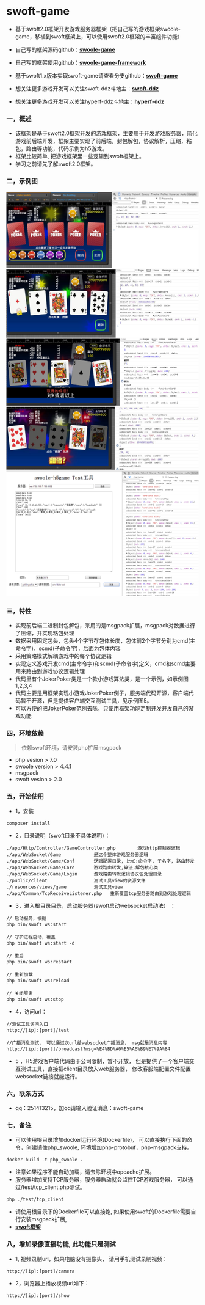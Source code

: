 # swoft-game

* 基于swoft2.0框架开发游戏服务器框架（把自己写的游戏框架swoole-game，移植到swoft框架上，可以使用swoft2.0框架的丰富组件功能）

* 自己写的框架源码github：**[swoole-game](https://github.com/jxy918/swoole-game)**
* 自己写的框架使用github：**[swoole-game-framework](https://github.com/jxy918/swoole-game-framework)**
* 基于swoft1.x版本实现swoft-game请查看分支github：**[swoft-game](https://github.com/jxy918/swoft-game/tree/1.x)**
* 想关注更多游戏开发可以关注swoft-ddz斗地主：**[swoft-ddz](https://github.com/jxy918/swoft-ddz)**
* 想关注更多游戏开发可以关注hyperf-ddz斗地主：**[hyperf-ddz](https://github.com/jxy918/hyperf-ddz)**

### 一，概述

* 该框架是基于swoft2.0框架开发的游戏框架，主要用于开发游戏服务器，简化游戏前后端开发，框架主要实现了前后端，封包解包，协议解析，压缩，粘包，路由等功能，代码示例为h5游戏。
* 框架比较简单, 把游戏框架里一些逻辑到swoft框架上。
* 学习之前请先了解swoft2.0框架。

### 二，示例图

![游戏demo1](images/demo1.jpg)
![游戏demo2](images/demo2.jpg)
![游戏demo3](images/demo3.png)
![游戏demo4](images/demo4.jpg)
![客户端交互测试工具](images/demo5.png)
 
### 三，特性

* 实现前后端二进制封包解包，采用的是msgpack扩展，msgpack对数据进行了压缩，并实现粘包处理
* 数据采用固定包头，包头4个字节存包体长度，包体前2个字节分别为cmd(主命令字)，scmd(子命令字)，后面为包体内容
* 采用策略模式解耦游戏中的每个协议逻辑
* 实现定义游戏开发cmd(主命令字)和scmd(子命令字)定义，cmd和scmd主要用来路由到游戏协议逻辑处理
* 代码里有个JokerPoker类是一个款小游戏算法类，是一个示例，如示例图1,2,3,4
* 代码主要是用框架实现小游戏JokerPoker例子，服务端代码开源，客户端代码暂不开源，但是提供客户端交互测试工具，见示例图5。
* 可以方便的把JokerPoker范例去除，只使用框架功能定制开发开发自己的游戏功能

          
### 四，环境依赖

>依赖swoft环境，请安装php扩展msgpack
 
* php vesion > 7.0
* swoole version > 4.4.1   
* msgpack
* swoft vesion > 2.0

     
### 五，开始使用
* 1，安装
```
composer install
``` 

* 2，目录说明（swoft目录不具体说明）：

```
./app/Http/Controller/GameController.php		游戏http控制器逻辑
./app/WebSocket/Game		    是这个整体游戏服务器逻辑
./app/WebSocket/Game/Conf	    逻辑配置目录, 比如:命令字, 子名字, 路由转发
./app/WebSocket/Game/Core		游戏路由转发,算法,解包核心类
./app/WebSocket/Game/Login		游戏路由转发逻辑协议包处理目录
./public/client				    测试工具view的资源文件
./resources/views/game		    测试工具view
./app/Common/TcpReceiveListener.php	  重新覆盖tcp服务器路由到游戏处理逻辑

``` 
         
* 3，进入根目录目录，启动服务器(swoft启动websocket启动法） ：

```
// 启动服务，根据
php bin/swoft ws:start

// 守护进程启动，覆盖 
php bin/swoft ws:start -d

// 重启
php bin/swoft ws:restart

// 重新加载
php bin/swoft ws:reload

// 关闭服务
php bin/swoft ws:stop

```  

* 4，访问url：

```
//测试工具访问入口
http://[ip]:[port]/test

//广播消息测试， 可以通过次url给websocket广播消息， msg就是消息内容                       
http://[ip]:[port]/broadcast?msg=%E4%BD%A0%E5%A6%B9%E7%9A%84

```

* 5 ，H5游戏客户端代码由于公司限制，暂不开放， 但是提供了一个客户端交互测试工具，直接把client目录放入web服务器， 修改客服端配置文件配置websocket链接就能运行。

### 六，联系方式

* qq：251413215，加qq请输入验证消息：swoft-game

### 七，备注

* 可以使用根目录增加docker运行环境(Dockerfile)， 可以直接执行下面的命令，创建镜像php_swoole, 环境增加php-protobuf，php-msgpack支持。 

```
docker build -t php_swoole .

```
* 注意如果程序不能自动加载，请去除环境中opcache扩展。
* 服务器增加支持TCP服务器，服务器启动就会监控TCP游戏服务器， 可以通过/test/tcp_client.php测试。

```
php ./test/tcp_client

```
    
* 请使用根目录下的Dockerfile可以直接跑, 如果使用swoft的Dockerfile需要自行安装msgpack扩展, 
* **[swoft框架](https://github.com/swoft-cloud/swoft/)** 

### 八，增加录像直播功能, 此功能只是测试

* 1, 视频录制url，如果电脑没有摄像头， 请用手机测试录制视频：

````
http://[ip]:[port]/camera
````

* 2，浏览器上播放视频url如下：

```
http://[ip]:[port]/show
```



